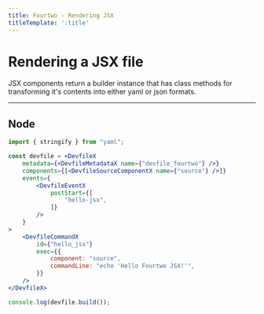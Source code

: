 ```yaml
---
title: Fourtwo - Rendering JSX
titleTemplate: ':title'
---
```


# Rendering a JSX file
JSX components return a builder instance that has class methods for transforming it's contents into either yaml or json formats.

---

## Node 
```jsx
import { stringify } from "yaml";

const devfile = <DevfileX
	metadata={<DevfileMetadataX name={"devfile_fourtwo"} />}
	components={[<DevfileSourceComponentX name={"source"} />]}
	events={
		<DevfileEventX
			postStart={[
				"hello-jsx",
			]}
		/>
	}
>
	<DevfileCommandX
		id={"hello_jsx"}
		exec={{
			component: "source",
			commandLine: "echo 'Hello Fourtwo JSX!'",
		}}
	/>
</DevfileX>

console.log(devfile.build());

```